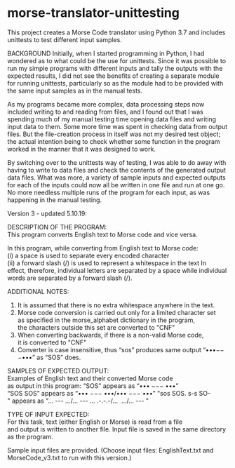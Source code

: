 # morse-translator-unittesting
This project creates a Morse Code translator using Python 3.7 and includes unittests to test different input samples.

BACKGROUND 
Initially, when I started programming in Python, I had wondered as to what could be the use for unittests. Since it was possible to run my simple programs with different inputs and tally the outputs with the expected results, I did not see the benefits of creating a separate module for running unittests, particularly so as the module had to be provided with the same input samples as in the manual tests.

As my programs became more complex, data processing steps now included writing to and reading from files, and I found out that I was spending much of my manual testing time opening data files and writing input data to them. Some more time was spent in checking data from output files. But the file-creation process in itself was not my desired test object; the actual intention being to check whether some function in the program worked in the manner that it was designed to work. 

By switching over to the unittests way of testing, I was able to do away with having to write to data files and check the contents of the generated output data files. What was more, a variety of sample inputs and expected outputs for each of the inputs could now all be written in one file and run at one go. No more needless multiple runs of the program for each input, as was happening in the manual testing. 

Version 3 - updated 5.10.19:

DESCRIPTION OF THE PROGRAM:
This program converts English text to Morse code and vice versa.

In this program, while converting from English text to Morse code:
(i) a space is used to separate every encoded character 
(ii) a forward slash (/) is used to represent a whitespace in the text
In effect, therefore, individual letters are separated by a space while individual 
words are separated by a forward slash (/).

ADDITIONAL NOTES: 
1. It is assumed that there is no extra whitespace anywhere in the text.  
2. Morse code conversion is carried out only for a limited character set
as specified in the morse_alphabet dictionary in the program,
the characters outside this set are converted to "CNF"
3. When converting backwards, if there is a non-valid Morse code,
it is converted to "CNF"
4. Converter is case insensitive, thus “sos” produces same output
“•••−−−•••” as “SOS” does.

SAMPLES OF EXPECTED OUTPUT:
Examples of English text and their converted Morse code
as output in this program:
“SOS” appears as “••• −−− •••”
“SOS SOS” appears as “••• −−− •••/••• −−− •••”
"sos SOS. s-s SO-" appears as
"... --- .../... --- ... .-.-.-/... <CNF> .../... --- <CNF>"

TYPE OF INPUT EXPECTED:
For this task, text (either English or Morse) is read from a file
and output is written to another file.
Input file is saved in the same directory as the program.

Sample input files are provided.
(Choose input files: EnglishText.txt and MorseCode_v3.txt to run with this version.)
